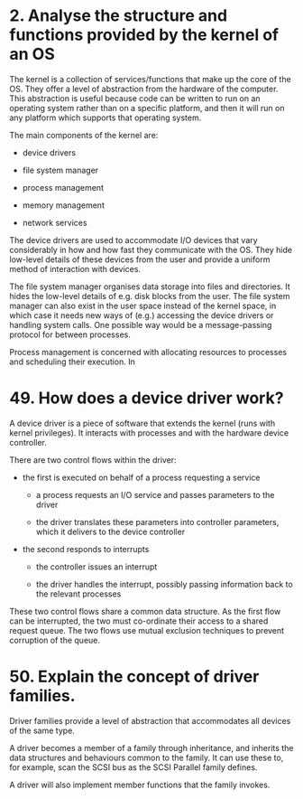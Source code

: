 # 2. Analyse the structure and functions provided by the kernel of an OS

The kernel is a collection of services/functions that make up the core of the OS. They offer a level of abstraction from the hardware of the computer. This abstraction is useful because code can be written to run on an operating system rather than on a specific platform, and then it will run on any platform which supports that operating system.

The main components of the kernel are:

* device drivers

* file system manager

* process management

* memory management

* network services

The device drivers are used to accommodate I/O devices that vary considerably in how and how fast they communicate with the OS. They hide low-level details of these devices from the user and provide a uniform method of interaction with devices.

The file system manager organises data storage into files and directories. It hides the low-level details of e.g. disk blocks from the user. The file system manager can also exist in the user space instead of the kernel space, in which case it needs new ways of (e.g.) accessing the device drivers or handling system calls. One possible way would be a message-passing protocol for between processes.

Process management is concerned with allocating resources to processes and scheduling their execution. In

# 49. How does a device driver work?

A device driver is a piece of software that extends the kernel (runs with kernel privileges). It interacts with processes and with the hardware device controller.

There are two control flows within the driver:

* the first is executed on behalf of a process requesting a service

    * a process requests an I/O service and passes parameters to the driver

    * the driver translates these parameters into controller parameters, which it delivers to the device controller

* the second responds to interrupts

    * the controller issues an interrupt

    * the driver handles the interrupt, possibly passing information back to the relevant processes

These two control flows share a common data structure. As the first flow can be interrupted, the two must co-ordinate their access to a shared request queue. The two flows use mutual exclusion techniques to prevent corruption of the queue.

# 50. Explain the concept of driver families.

Driver families provide a level of abstraction that accommodates all devices of the same type.

A driver becomes a member of a family through inheritance, and inherits the data structures and behaviours common to the family. It can use these to, for example, scan the SCSI bus as the SCSI Parallel family defines.

A driver will also implement member functions that the family invokes.
